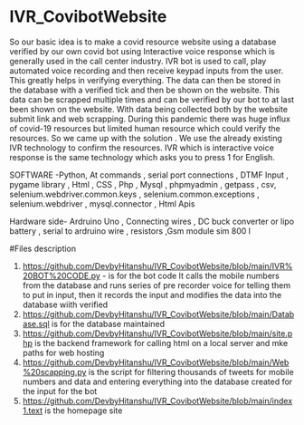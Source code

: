 # IVR_CovibotWebsite
So our basic idea is to make a covid resource website using a database verified by our own covid bot using Interactive voice response which is generally used in the call center industry. IVR bot is used to call, play automated voice recording and then receive keypad inputs from the user. This greatly helps in verifying everything. The data can then be stored in the database with a verified tick and then be shown on the website. This data can be scrapped multiple times and can be verified by our bot to at last been shown on the website. With data being collected both by the website submit link and web scrapping. During this pandemic there was huge influx of covid-19 resources but limited human resource which could verify the resources. So we came up with the solution . We use the already existing IVR technology  to confirm the resources. IVR which is interactive voice response is the same technology which asks you to press 1 for English.

SOFTWARE -Python, At commands , serial port connections , DTMF Input , pygame library , Html , CSS , Php , Mysql , phpmyadmin , getpass , csv, selenium.webdriver.common.keys , selenium.common.exceptions , selenium.webdriver , mysql.connector , Html Apis 

Hardware side- Ardruino Uno , Connecting wires , DC buck converter or lipo battery , serial to ardruino wire , resistors ,Gsm module sim 800 l

#Files description
1. https://github.com/DevbyHitanshu/IVR_CovibotWebsite/blob/main/IVR%20BOT%20CODE.py - is for the bot code
It calls the mobile numbers from the database and runs series of pre recorder voice for telling them to put in input, then it records the input and modifies the data into the database wiith verified
2. https://github.com/DevbyHitanshu/IVR_CovibotWebsite/blob/main/Database.sql is for the database maintained
3. https://github.com/DevbyHitanshu/IVR_CovibotWebsite/blob/main/site.php is the backend framework for calling html on a local server and mke paths for web hosting
4. https://github.com/DevbyHitanshu/IVR_CovibotWebsite/blob/main/Web%20scapping.py is the script for filtering thousands of tweets for mobile numbers and data and entering everything into the database created for the input for the bot
5. https://github.com/DevbyHitanshu/IVR_CovibotWebsite/blob/main/index1.text is the homepage site 
